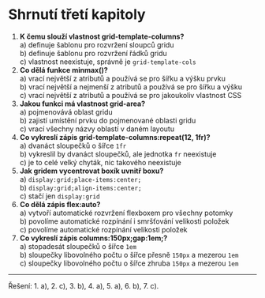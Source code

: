 <div class="colored-box pbb-a" markdown="1">

# Shrnutí třetí kapitoly

1. **K čemu slouží vlastnost grid-template-columns?**  
a) definuje šablonu pro rozvržení sloupců gridu  
b) definuje šablonu pro rozvržení řádků gridu  
c) vlastnost neexistuje, správně je `grid-template-cols`
1. **Co dělá funkce minmax()?**  
a) vrací největší z atributů a používá se pro šířku a výšku prvku  
b) vrací největší a nejmenší z atributů a používá se pro šířku a výšku  
c) vrací největší z atributů a používá se pro jakoukoliv vlastnost CSS
1. **Jakou funkci má vlastnost grid-area?**  
a) pojmenovává oblast gridu  
b) zajistí umístění prvku do pojmenované oblasti gridu  
c) vrací všechny názvy oblastí v daném layoutu
1. **Co vykreslí zápis grid-template-columns:repeat(12, 1fr)?**  
a) dvanáct sloupečků o šířce `1fr`  
b) vykreslil by dvanáct sloupečků, ale jednotka `fr` neexistuje  
c) je to celé velký chyták, nic takového neexistuje
1. **Jak gridem vycentrovat boxík uvnitř boxu?**  
a) `display:grid;place-items:center;`  
b) `display:grid;align-items:center;`  
c) stačí jen `display:grid`
1. **Co dělá zápis flex:auto?**  
a) vytvoří automatické rozvržení flexboxem pro všechny potomky  
b) povolíme automatické rozpínání i smršťování velikosti položek  
c) povolíme automatické rozpínání velikosti položek  
1. **Co vykreslí zápis columns:150px;gap:1em;?**  
a) stopadesát sloupečků o šířce `1em`  
b) sloupečky libovolného počtu o šířce přesně `150px` a mezerou `1em`  
c) sloupečky libovolného počtu o šířce zhruba `150px` a mezerou `1em`

---

Řešení: 1. a), 2. c), 3. b), 4. a), 5. a), 6. b), 7. c).

</div>
